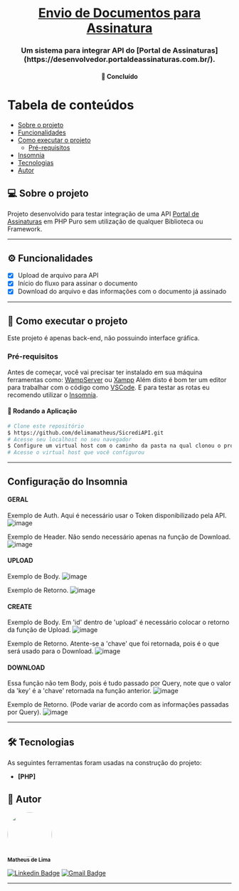 <h1 align="center">
      <a href="#" alt="Tela de Login">Envio de Documentos para Assinatura</a>
</h1>

<h3 align="center">
     Um sistema para integrar API do [Portal de Assinaturas](https://desenvolvedor.portaldeassinaturas.com.br/).
</h3>

<h4 align="center">
	🚧   Concluído 
</h4>

Tabela de conteúdos
=================
<!--ts-->
   * [Sobre o projeto](#-sobre-o-projeto)
   * [Funcionalidades](#funcionalidades)
   * [Como executar o projeto](#-como-executar-o-projeto)
     * [Pré-requisitos](#pré-requisitos)
   * [Insomnia](configuração-do-insomnia)
   * [Tecnologias](#-tecnologias)
   * [Autor](#-autor)
<!--te-->


## 💻 Sobre o projeto

Projeto desenvolvido para testar integração de uma API [Portal de Assinaturas](https://desenvolvedor.portaldeassinaturas.com.br/) em PHP Puro sem utilização de qualquer Biblioteca ou Framework.

---

## ⚙️ Funcionalidades

- [x] Upload de arquivo para API
- [x] Início do fluxo para assinar o documento
- [x] Download do arquivo e das informações com o documento já assinado

---

## 🚀 Como executar o projeto

Este projeto é apenas back-end, não possuindo interface gráfica.

### Pré-requisitos

Antes de começar, você vai precisar ter instalado em sua máquina ferramentas como:
[WampServer](https://www.wampserver.com/en/) ou [Xampp](https://www.apachefriends.org/pt_br/index.html) 
Além disto é bom ter um editor para trabalhar com o código como [VSCode](https://code.visualstudio.com/).
E para testar as rotas eu recomendo utilizar o [Insomnia](https://insomnia.rest/download).

#### 🧭 Rodando a Aplicação

```bash
# Clone este repositório
$ https://github.com/delimamatheus/SicrediAPI.git
# Acesse seu localhost no seu navegador
$ Configure um virtual host com o caminho da pasta na qual clonou o projeto
# Acesse o virtual host que você configurou
```

---

## Configuração do Insomnia

#### GERAL

Exemplo de Auth. Aqui é necessário usar o Token disponibilizado pela API.
![image](https://github.com/delimamatheus/SicrediAPI/assets/43099410/83312bbb-46d5-42a7-a147-86fbbac76a70)

Exemplo de Header. Não sendo necessário apenas na função de Download.
![image](https://github.com/delimamatheus/SicrediAPI/assets/43099410/fac6ec65-c82a-43a3-a2af-0be4fad1154f)

#### UPLOAD

Exemplo de Body.
![image](https://github.com/delimamatheus/SicrediAPI/assets/43099410/14b7d2d9-f68f-4cef-9aeb-d19dc21c79fc)

Exemplo de Retorno.
![image](https://github.com/delimamatheus/SicrediAPI/assets/43099410/cfff19e8-67c6-4d1a-aac1-5a5b75d3428f)

#### CREATE

Exemplo de Body. Em 'id' dentro de 'upload' é necessário colocar o retorno da função de Upload.
![image](https://github.com/delimamatheus/SicrediAPI/assets/43099410/6da417ca-5b53-4536-ab60-8f4aa5b50c9d)

Exemplo de Retorno. Atente-se a 'chave' que foi retornada, pois é o que será usado para o Download.
![image](https://github.com/delimamatheus/SicrediAPI/assets/43099410/b7fc0de8-2ac3-4610-ab75-0381489d9e13)

#### DOWNLOAD

Essa função não tem Body, pois é tudo passado por Query, note que o valor da 'key' é a 'chave' retornada na função anterior.
![image](https://github.com/delimamatheus/SicrediAPI/assets/43099410/e49f1b67-0075-4f7b-b6c3-d7a7fd8d1d31)

Exemplo de Retorno. (Pode variar de acordo com as informações passadas por Query).
![image](https://github.com/delimamatheus/SicrediAPI/assets/43099410/097741a6-27df-4344-8034-7de29c2c191a)

---

## 🛠 Tecnologias

As seguintes ferramentas foram usadas na construção do projeto:

-   **[PHP]**

## 🦸 Autor


<img style="border-radius: 50%;" src="https://user-images.githubusercontent.com/43099410/208215899-be71919d-894a-4782-95c4-de0af85c6377.png" width="100px;" alt=""/>
<br />
<sub><b>Matheus de Lima</b></sub>
<br />

[![Linkedin Badge](https://img.shields.io/badge/-Matheus-blue?style=flat-square&logo=Linkedin&logoColor=white&link=https://www.linkedin.com/in/tgmarinho/)](https://www.linkedin.com/in/mthslm/) 
[![Gmail Badge](https://img.shields.io/badge/-matheuscontato.delima@gmail.com-c14438?style=flat-square&logo=Gmail&logoColor=white&link=mailto:tgmarinho@gmail.com)](mailto:matheuscontato.delima@gmail.com)

---
